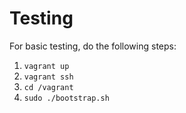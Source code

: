 # Testing

For basic testing, do the following steps:

1. `vagrant up`
1. `vagrant ssh`
1. `cd /vagrant`
1. `sudo ./bootstrap.sh`
